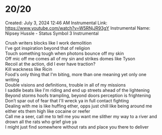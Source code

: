 # 20/20

Created: July 3, 2024 12:46 AM
Instrumental Link: https://www.youtube.com/watch?v=W5RNjJR93gY
Instrumental Name: Nipsey Hussle - Status Symbol 3 Instrumental

Crush writers blocks like I work demolition  
I've got inspiration beyond that of religion  
Touch something tough when photons bounce off my skin  
Off mic off me comes all of my sin and strikes domes like Tyson  
Recoil at the action, did I ever have traction?  
Kill wackness like Ricin  
Food's only thing that I'm biting, more than one meaning yet only one writing  
Double visions and definitions, trouble in all of my missions  
I saddle beats like I'm riding and end up streets ahead of the lightening  
Beyond storms hoofs trampling, beyond doors perception is frightening  
Don’t spar out of fear that I'll wreck ya in full contact fighting  
Dealing with me is like huffing ether, opps just chill like being around me either ets them high like cocaine or reefer  
Call me a seer, call me to tell me you want me slither my way to a river and drown all the rats who grief give ya  
I might just find somewhere without rats and place you there to deliver  
